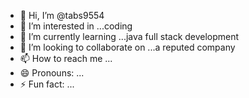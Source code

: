 - 👋 Hi, I’m @tabs9554
- 👀 I’m interested in ...coding
- 🌱 I’m currently learning ...java full stack development
- 💞️ I’m looking to collaborate on ...a reputed company
- 📫 How to reach me ...
- 😄 Pronouns: ...
- ⚡ Fun fact: ...

<!---
tabs9554/tabs9554 is a ✨ special ✨ repository because its `README.md` (this file) appears on your GitHub profile.
You can click the Preview link to take a look at your changes.
--->
